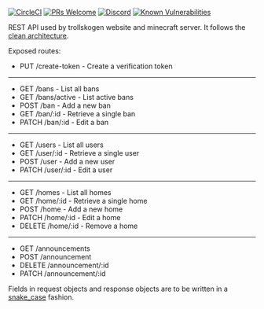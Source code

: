 [![CircleCI](https://img.shields.io/circleci/build/github/hornta/trollskogen-api)](https://circleci.com/gh/hornta/trollskogen-api) [![PRs Welcome](https://img.shields.io/badge/PRs-welcome-brightgreen.svg?style=flat)](http://makeapullrequest.com) [![Discord](https://img.shields.io/discord/540217517164068922)](http://discord.gg/wPxz8pD) [![Known Vulnerabilities](https://snyk.io/test/github/hornta/trollskogen-api/badge.svg)](https://snyk.io/test/github/hornta/trollskogen-api)

REST API used by trollskogen website and minecraft server. It follows the [clean architecture](https://blog.cleancoder.com/uncle-bob/2012/08/13/the-clean-architecture.html).

Exposed routes:
* PUT /create-token - Create a verification token
---
* GET /bans - List all bans
* GET /bans/active - List active bans
* POST /ban - Add a new ban
* GET /ban/:id - Retrieve a single ban
* PATCH /ban/:id - Edit a ban
---
* GET /users - List all users
* GET /user/:id - Retrieve a single user
* POST /user - Add a new user
* PATCH /user/:id - Edit a user
---
* GET /homes - List all homes
* GET /home/:id - Retrieve a single home
* POST /home - Add a new home
* PATCH /home/:id - Edit a home
* DELETE /home/:id - Remove a home
---
* GET /announcements
* POST /announcement
* DELETE /announcement/:id
* PATCH /announcement/:id

Fields in request objects and response objects are to be written in a [snake_case](https://en.wikipedia.org/wiki/Snake_case) fashion.